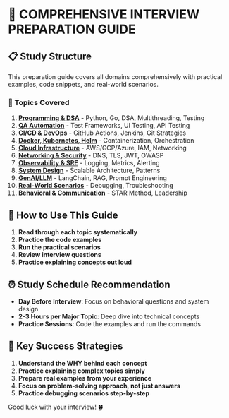 # 🎯 COMPREHENSIVE INTERVIEW PREPARATION GUIDE

## 📋 Study Structure

This preparation guide covers all domains comprehensively with practical examples, code snippets, and real-world scenarios.

### 📂 Topics Covered

1. **[Programming & DSA](./01-programming-dsa/)** - Python, Go, DSA, Multithreading, Testing
2. **[QA Automation](./02-qa-automation/)** - Test Frameworks, UI Testing, API Testing
3. **[CI/CD & DevOps](./03-cicd-devops/)** - GitHub Actions, Jenkins, Git Strategies
4. **[Docker, Kubernetes, Helm](./04-docker-k8s-helm/)** - Containerization, Orchestration
5. **[Cloud Infrastructure](./05-cloud-infrastructure/)** - AWS/GCP/Azure, IAM, Networking
6. **[Networking & Security](./06-networking-security/)** - DNS, TLS, JWT, OWASP
7. **[Observability & SRE](./07-observability-sre/)** - Logging, Metrics, Alerting
8. **[System Design](./08-system-design/)** - Scalable Architecture, Patterns
9. **[GenAI/LLM](./09-genai-llm/)** - LangChain, RAG, Prompt Engineering
10. **[Real-World Scenarios](./10-real-world-scenarios/)** - Debugging, Troubleshooting
11. **[Behavioral & Communication](./11-behavioral-communication/)** - STAR Method, Leadership

## 🚀 How to Use This Guide

1. **Read through each topic systematically**
2. **Practice the code examples**
3. **Run the practical scenarios**
4. **Review interview questions**
5. **Practice explaining concepts out loud**

## ⏰ Study Schedule Recommendation

- **Day Before Interview**: Focus on behavioral questions and system design
- **2-3 Hours per Major Topic**: Deep dive into technical concepts
- **Practice Sessions**: Code the examples and run the commands

## 🎯 Key Success Strategies

1. **Understand the WHY behind each concept**
2. **Practice explaining complex topics simply**
3. **Prepare real examples from your experience**
4. **Focus on problem-solving approach, not just answers**
5. **Practice debugging scenarios step-by-step**

Good luck with your interview! 🍀
